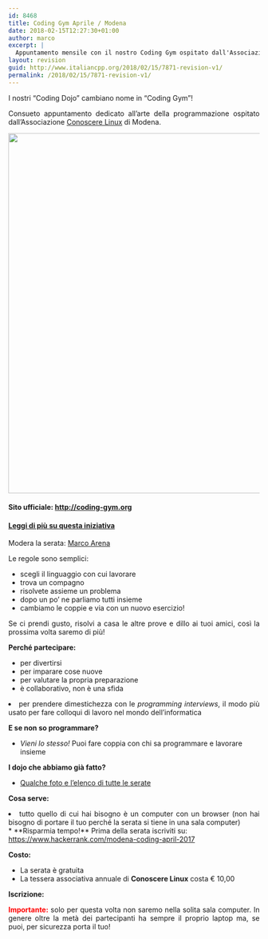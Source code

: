 ```yaml
---
id: 8468
title: Coding Gym Aprile / Modena
date: 2018-02-15T12:27:30+01:00
author: marco
excerpt: |
  Appuntamento mensile con il nostro Coding Gym ospitato dall'Associazione "Conoscere Linux", nella palestra digitale di Modena. Tre esercizi proposti, qualsiasi linguaggio di programmazione ammesso, si lavora a coppie e al termine di ogni esercizio si raccontano le soluzioni e si fa una breve retrospettiva sui compromessi scelti, le varianti e così via. Modera la serata Marco Arena.
layout: revision
guid: http://www.italiancpp.org/2018/02/15/7871-revision-v1/
permalink: /2018/02/15/7871-revision-v1/
---
```

I nostri &#8220;Coding Dojo&#8221; cambiano nome in &#8220;Coding Gym&#8221;!

<p style="text-align: justify;">
  Consueto appuntamento dedicato all&#8217;arte della programmazione ospitato dall&#8217;Associazione <a href="http://conoscerelinux.org" target="_blank" rel="noopener noreferrer">Conoscere Linux</a> di Modena.
</p>

<center>
  <img loading="lazy" class="size-large" src="https://i2.wp.com/www.italiancpp.org/wp-content/uploads/2016/04/WP_20170124_21_20_08_Pro.jpg?fit=1460%2C721" width="1281" height="721" />
</center>

<!--more-->

#### Sito ufficiale: <http://coding-gym.org>

#### <a href="http://www.italiancpp.org/2016/04/12/italian-coding-dojo/" target="_blank" rel="noopener noreferrer">Leggi di più su questa iniziativa</a>

Modera la serata: <a href="https://it.linkedin.com/in/marcoarena" target="_blank" rel="noopener noreferrer">Marco Arena</a>

Le regole sono semplici:

  * scegli il linguaggio con cui lavorare
  * trova un compagno
  * risolvete assieme un problema
  * dopo un po&#8217; ne parliamo tutti insieme
  * cambiamo le coppie e via con un nuovo esercizio!

<p style="text-align: justify;">
  Se ci prendi gusto, risolvi a casa le altre prove e dillo ai tuoi amici, così la prossima volta saremo di più!
</p>

**Perché partecipare:**

  * per divertirsi
  * per imparare cose nuove
  * per valutare la propria preparazione
  * è collaborativo, non è una sfida
<li style="text-align: justify;">
  per prendere dimestichezza con le <em>programming interviews</em>, il modo più usato per fare colloqui di lavoro nel mondo dell&#8217;informatica
</li>

**E se non so programmare?**

  * _Vieni lo stesso!_ Puoi fare coppia con chi sa programmare e lavorare insieme

**I dojo che abbiamo già fatto?**

  * [Qualche foto e l&#8217;elenco di tutte le serate](http://www.italiancpp.org/coding-gyms)

**Cosa serve:**

<li style="text-align: justify;">
  tutto quello di cui hai bisogno è un computer con un browser (non hai bisogno di portare il tuo perché la serata si tiene in una sala computer)
</li>
  * **Risparmia tempo!** Prima della serata iscriviti su:  
    <a href="https://www.hackerrank.com/modena-coding-april-2017" target="_blank" rel="noopener noreferrer">https://www.hackerrank.com/modena-coding-april-2017</a>

**Costo:**

  * La serata è gratuita
  * La tessera associativa annuale di **Conoscere Linux** costa € 10,00

**Iscrizione:**

<p style="text-align: justify;">
  <strong><span style="color: #ff0000;">Importante:</span></strong> solo per questa volta non saremo nella solita sala computer. In genere oltre la metà dei partecipanti ha sempre il proprio laptop ma, se puoi, per sicurezza porta il tuo!
</p>

<div style="width: 100%; text-align: left;">
</div>